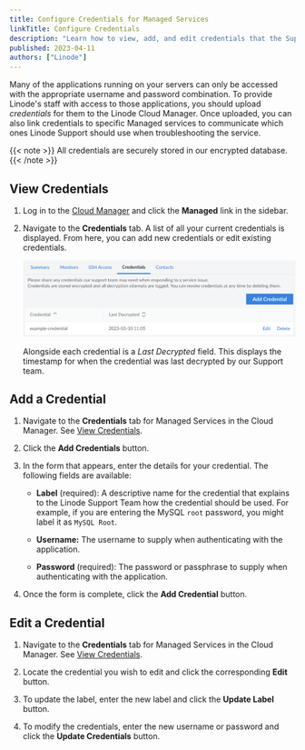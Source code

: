 ```yaml
---
title: Configure Credentials for Managed Services
linkTitle: Configure Credentials
description: "Learn how to view, add, and edit credentials that the Support team can use when investigating an issue related to Linode Managed Services."
published: 2023-04-11
authors: ["Linode"]
---
```


Many of the applications running on your servers can only be accessed with the appropriate username and password combination. To provide Linode's staff with access to those applications, you should upload *credentials* for them to the Linode Cloud Manager. Once uploaded, you can also link credentials to specific Managed services to communicate which ones Linode Support should use when troubleshooting the service.

{{< note >}}
All credentials are securely stored in our encrypted database.
{{< /note >}}

## View Credentials

1. Log in to the [Cloud Manager](https://cloud.linode.com) and click the **Managed** link in the sidebar.

1. Navigate to the **Credentials** tab. A list of all your current credentials is displayed. From here, you can add new credentials or edit existing credentials.

    ![Screenshot of credentials for Managed Services in the Cloud Manager](managed-credentials.png)

    Alongside each credential is a *Last Decrypted* field. This displays the timestamp for when the credential was last decrypted by our Support team.

## Add a Credential

1. Navigate to the **Credentials** tab for Managed Services in the Cloud Manager. See [View Credentials](#view-credentials).

1. Click the **Add Credentials** button.

1. In the form that appears, enter the details for your credential. The following fields are available:

    - **Label** (required): A descriptive name for the credential that explains to the Linode Support Team how the credential should be used. For example, if you are entering the MySQL `root` password, you might label it as `MySQL Root`.

    - **Username:** The username to supply when authenticating with the application.

    - **Password** (required): The password or passphrase to supply when authenticating with the application.

1. Once the form is complete, click the **Add Credential** button.

## Edit a Credential

1. Navigate to the **Credentials** tab for Managed Services in the Cloud Manager. See [View Credentials](#view-credentials).

1. Locate the credential you wish to edit and click the corresponding **Edit** button.

1. To update the label, enter the new label and click the **Update Label** button.

1. To modify the credentials, enter the new username or password and click the **Update Credentials** button.